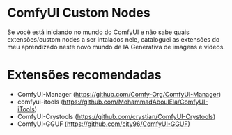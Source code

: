 # ComfyUI Custom Nodes

Se você está iniciando no mundo do ComfyUI e não sabe quais extensões/custom nodes a ser intalados nele, cataloguei as extensões do meu aprendizado neste novo mundo de IA Generativa de imagens e vídeos.

# Extensões recomendadas

- ComfyUI-Manager (https://github.com/Comfy-Org/ComfyUI-Manager)
- comfyui-itools (https://github.com/MohammadAboulEla/ComfyUI-iTools)
- ComfyUI-Crystools (https://github.com/crystian/ComfyUI-Crystools)
- ComfyUI-GGUF (https://github.com/city96/ComfyUI-GGUF)
 

